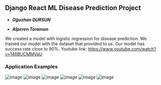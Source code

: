 ## Django React ML Disease Prediction Project
- ***Oğuzhan DURSUN*** 

- ***Alperen Toraman*** 

We created a model with logistic regression for disease prediction. We trained our model with the dataset that provided to us. Our model has success rate close to 90%.
Youtube link: https://www.youtube.com/watch?v=146BUCMMVaU

### Application Examples
![image](https://user-images.githubusercontent.com/72974967/121229094-397bdb00-c896-11eb-8de0-5aa7352a4338.png)
![image](https://user-images.githubusercontent.com/72974967/121229153-4b5d7e00-c896-11eb-80f4-78e2096315b9.png)
![image](https://user-images.githubusercontent.com/72974967/121229325-7516a500-c896-11eb-93f1-092331eb5b94.png)
![image](https://user-images.githubusercontent.com/72974967/121229404-8d86bf80-c896-11eb-9f7a-7c09357ffb98.png)
![image](https://user-images.githubusercontent.com/72974967/121229472-abecbb00-c896-11eb-99fd-27a94c7afea1.png)
![image](https://user-images.githubusercontent.com/72974967/121229506-b73fe680-c896-11eb-90b1-0204c2f1eb98.png)
